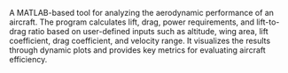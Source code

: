 A MATLAB-based tool for analyzing the aerodynamic performance of an aircraft. The program calculates lift, drag, power requirements, and lift-to-drag ratio based on user-defined inputs such as altitude, wing area, lift coefficient, drag coefficient, and velocity range. It visualizes the results through dynamic plots and provides key metrics for evaluating aircraft efficiency. 
